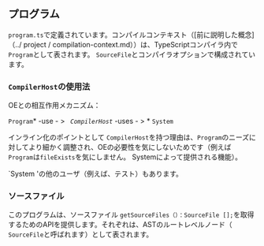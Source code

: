 ## プログラム

`program.ts`で定義されています。コンパイルコンテキスト（[前に説明した概念]（../ project / compilation-context.md））は、TypeScriptコンパイラ内で `Program`として表されます。 `SourceFile`とコンパイラオプションで構成されています。


### `CompilerHost`の使用法
OEとの相互作用メカニズム：

`Program`* -use  - > *` CompilerHost`* -uses  - > * `System`

インライン化のポイントとして `CompilerHost`を持つ理由は、`Program`のニーズに対してより細かく調整され、OEの必要性を気にしないためです（例えば `Program`は`fileExists`を気にしません。 Systemによって提供される機能）。

`System 'の他のユーザ（例えば、テスト）もあります。

### ソースファイル

このプログラムは、ソースファイル `getSourceFiles（）：SourceFile [];`を取得するためのAPIを提供します。それぞれは、ASTのルートレベルノード（ `SourceFile`と呼ばれます）として表されます。
